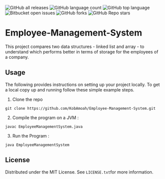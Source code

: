 ![GitHub all releases](https://img.shields.io/github/downloads/KobAmoah/Employee-Management-System/total)
![GitHub language count](https://img.shields.io/github/languages/count/KobAmoah/Employee-Management-System) 
![GitHub top language](https://img.shields.io/github/languages/top/KobAmoah/Employee-Management-System?color=yellow) 
![Bitbucket open issues](https://img.shields.io/bitbucket/issues/KobAmoah/Employee-Management-System)
![GitHub forks](https://img.shields.io/github/forks/KobAmoah/Employee-Management-System?style=social)
![GitHub Repo stars](https://img.shields.io/github/stars/KobAmoah/Employee-Management-System?style=social)

# Employee-Management-System
This project compares two data structures - linked list and array - to understand which performs better in terms of storage for the employees of a company.

## Usage

The following provides instructions on setting up your project locally. To get a local copy up and running follow these simple example steps.
1. Clone the repo

````git clone https://github.com/KobAmoah/Employee-Management-System.git````

2. Compile the program on a JVM :

````javac EmployeeManagementSystem.java````

3. Run the Program :

````java EmployeeManagementSystem````

## License
Distributed under the MIT License. See ````LICENSE.txt````for more information.
